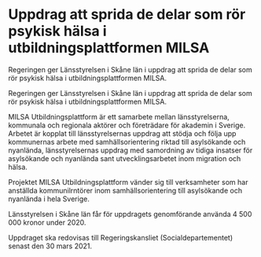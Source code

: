 # Uppdrag att sprida de delar som rör psykisk hälsa i utbildningsplattformen MILSA

Regeringen ger Länsstyrelsen i Skåne län i uppdrag att sprida de delar som rör psykisk hälsa i utbildningsplattformen MILSA.

Regeringen ger Länsstyrelsen i Skåne län i uppdrag att sprida de delar som rör psykisk hälsa i utbildningsplattformen MILSA.

MILSA Utbildningsplattform är ett samarbete mellan länsstyrelserna, kommunala och regionala aktörer och företrädare för akademin i Sverige. Arbetet är kopplat till länsstyrelsernas uppdrag att stödja och följa upp kommunernas arbete med samhällsorientering riktad till asylsökande och nyanlända, länsstyrelsernas uppdrag med samordning av tidiga insatser för asylsökande och nyanlända sant utvecklingsarbetet inom migration och hälsa.

Projektet MILSA Utbildningsplattform vänder sig till verksamheter som har anställda kommunilrntörer inom samhällsorientering till asylsökande och nyanlända i hela Sverige.

Länsstyrelsen i Skåne län får för uppdragets genomförande använda
4 500 000 kronor under 2020.

Uppdraget ska redovisas till Regerings­kansliet (Socialdepartementet) senast den 30 mars 2021.
